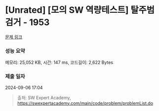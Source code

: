 # [Unrated] [모의 SW 역량테스트] 탈주범 검거 - 1953 

[문제 링크](https://swexpertacademy.com/main/code/problem/problemDetail.do?contestProbId=AV5PpLlKAQ4DFAUq) 

### 성능 요약

메모리: 25,052 KB, 시간: 147 ms, 코드길이: 2,622 Bytes

### 제출 일자

2024-09-06 17:04



> 출처: SW Expert Academy, https://swexpertacademy.com/main/code/problem/problemList.do